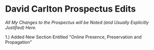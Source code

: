 # David Carlton Prospectus Edits

*All My Changes to the Prospectus will be Noted (and Usually Explicitly Justified) Here.*

1.) Added New Section Entitled "Online Presence, Preservation and Propagation"

